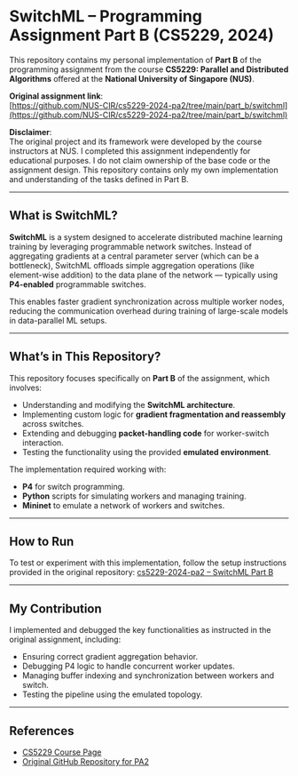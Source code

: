 # SwitchML – Programming Assignment Part B (CS5229, 2024)

This repository contains my personal implementation of **Part B** of the programming assignment from the course **CS5229: Parallel and Distributed Algorithms** offered at the **National University of Singapore (NUS)**.

**Original assignment link**:  
[https://github.com/NUS-CIR/cs5229-2024-pa2/tree/main/part_b/switchml](https://github.com/NUS-CIR/cs5229-2024-pa2/tree/main/part_b/switchml)

**Disclaimer**:  
The original project and its framework were developed by the course instructors at NUS. I completed this assignment independently for educational purposes. I do not claim ownership of the base code or the assignment design. This repository contains only my own implementation and understanding of the tasks defined in Part B.

---

## What is SwitchML?

**SwitchML** is a system designed to accelerate distributed machine learning training by leveraging programmable network switches. Instead of aggregating gradients at a central parameter server (which can be a bottleneck), SwitchML offloads simple aggregation operations (like element-wise addition) to the data plane of the network — typically using **P4-enabled** programmable switches.

This enables faster gradient synchronization across multiple worker nodes, reducing the communication overhead during training of large-scale models in data-parallel ML setups.

---

## What’s in This Repository?

This repository focuses specifically on **Part B** of the assignment, which involves:

- Understanding and modifying the **SwitchML architecture**.
- Implementing custom logic for **gradient fragmentation and reassembly** across switches.
- Extending and debugging **packet-handling code** for worker-switch interaction.
- Testing the functionality using the provided **emulated environment**.

The implementation required working with:
- **P4** for switch programming.
- **Python** scripts for simulating workers and managing training.
- **Mininet** to emulate a network of workers and switches.

---

## How to Run

To test or experiment with this implementation, follow the setup instructions provided in the original repository:
[cs5229-2024-pa2 – SwitchML Part B](https://github.com/NUS-CIR/cs5229-2024-pa2/tree/main/part_b/switchml)

---

## My Contribution

I implemented and debugged the key functionalities as instructed in the original assignment, including:

- Ensuring correct gradient aggregation behavior.
- Debugging P4 logic to handle concurrent worker updates.
- Managing buffer indexing and synchronization between workers and switch.
- Testing the pipeline using the emulated topology.

---

## References

- [CS5229 Course Page](https://nus-cir.github.io/cs5229-2024/)
- [Original GitHub Repository for PA2](https://github.com/NUS-CIR/cs5229-2024-pa2)
